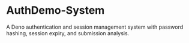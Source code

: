 # AuthDemo-System
A Deno authentication and session management system with password hashing, session expiry, and submission analysis.
